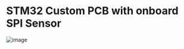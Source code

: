 # STM32 Custom PCB with onboard SPI Sensor

![image](https://github.com/SurajSonawane2415/stm32-with-onboard-spi-sensor/assets/129578177/113b56d9-8dd3-4255-8067-277acac4db62)
